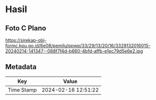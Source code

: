 # Hasil

## Foto C Plano

https://sirekap-obj-formc.kpu.go.id/6e08/pemilu/ppwp/33/29/13/20/16/3329132016015-20240214-141347--088f7f4d-b660-4bfd-affb-e1ec79d5e6e2.jpg


## Metadata

| Key        | Value               |
| ---------- | ------------------- |
| Time Stamp | 2024-02-16 12:51:22 |



